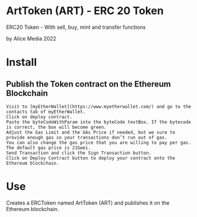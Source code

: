 # ArtToken (ART) - ERC 20 Token
ERC20 Token - With sell, buy, mint and transfer functions

by Alice Media 2022

# Install

## Publish the Token contract on the Ethereum Blockchain
    Visit to [myEtherWallet](https://www.myetherwallet.com/) and go to the contacts tab of myEtherWallet.
    Click on deploy contract.
    Paste the byteCodeWithParam into the byteCode textBox. If the bytecode is correct, the box will become green.
    Adjust the Gas Limit and the GAs Price if needed, but we sure to provide enough gas so your transactions don’t run out of gas.
    You can also change the gas price that you are willing to pay per gas. The default gas price is 21Gwei.
    Send Transaction and click the Sign Transaction button.
    Click on Deploy Contract button to deploy your contract onto the Ethereum blockchain.
    
# Use

Creates a ERCToken named ArtToken (ART) and publishes it on the Ethereum blockchain.
